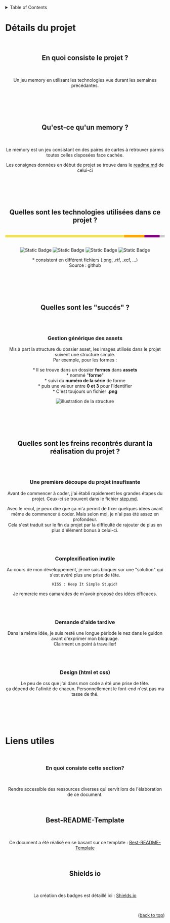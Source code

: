 <a name="document-top"></a>

<!-- TABLE OF CONTENTS -->
<details>
  <summary>Table of Contents</summary>
  <ol>
    <li><a href="#Détails-du-projet">Détail du projet</a></li>
    <li><a href="#liens-utiles">Liens utiles</a></li>
  </ol>
</details>

# Détails du projet

<br>
<h2 align="center">En quoi consiste le projet ?</h2>
<br>
<p align="center">Un jeu memory en utilisant les technologies vue durant les semaines précédantes.</p>

<br><br><br><br>

<h2 align="center">Qu'est-ce qu'un memory ?</h2>
<br>
<p align="center">Le memory est un jeu consistant en des paires de cartes à retrouver parmis toutes celles disposées face cachée.</p>
<p align="center">Les consignes données en début de projet se trouve dans le <a href="https://github.com/RobinPecheurTechnobel/MemoryJs/blob/main/README.md">readme.md</a> de celui-ci</p>

<br><br><br><br>

<h2 align="center">Quelles sont les technologies utilisées dans ce projet ?</h2>

<br>

<div align="center">

<span style="display:flex; height: 8px;">
<span style="background-color:#f1e05a !important;;width: 74.6%;"></span>
<span style="background-color:#FFA500 !important;;width: 12.8%;"></span>
<span style="background-color:#800080 !important;;width: 9.4%;"></span>
<span style="background-color:#ccc !important;;width: 3.2%;"></span>
</span>
<br>

![Static Badge](https://img.shields.io/badge/Javascript-74.6%25-yellow)
![Static Badge](https://img.shields.io/badge/Html-12.8%25-orange)
![Static Badge](https://img.shields.io/badge/Css-9.4%25-purple)
![Static Badge](https://img.shields.io/badge/Other*-3.2%25-lightgrey)

<p>* consistent en différent fichiers (.png, .rtf, .xcf, ...)<br>
Source : github</p>
</div>

<br><br><br><br>

<h2 align="center">Quelles sont les "succés" ?</h2>

<br><br>

<div align="center">
<h3><strong>Gestion générique des assets</strong></h3>
<p>Mis à part la structure du dossier asset, les images utilisés dans le projet suivent une structure simple.<br>
Par exemple, pour les formes :<br></p>
<p>* Il se trouve dans un dossier <b>formes</b> dans <b>assets</b><br>
* nommé "<b>forme</b>"<br>
* suivi du <b>numéro de la série</b> de forme<br>
* puis une valeur entre <b>0 et 3</b> pour l'identifier<br>
* C'est toujours un fichier <b>.png</b></p>

![illustration de la structure](https://github.com/RobinPecheurTechnobel/MemoryJs/blob/main/assets/formes/formePrésentation.gif)

</div>

<br><br><br><br>

<h2 align="center">Quelles sont les freins recontrés durant la réalisation du projet ?</h2>

<br><br>

<div align="center">
<h3><strong>Une première découpe du projet insufisante</strong></h3>
<p>Avant de commencer à coder, j'ai établi rapidement les grandes étapes du projet. Ceux-ci se trouvent dans le fichier <a href="https://github.com/RobinPecheurTechnobel/MemoryJs/blob/main/step.md">step.md</a>.</p>
<p>Avec le recul, je peux dire que ça m'a permit de fixer quelques idées avant même de commencer à coder. Mais selon moi, je n'ai pas été assez en profondeur.<br>
Cela s'est traduit sur le fin du projet par la difficulté de rajouter de plus en plus d'élément bonus à celui-ci.</p>
</div>

<br><br>

<div align="center">
<h3><strong>Complexification inutile</strong></h3>
<p>Au cours de mon développement, je me suis bloquer sur une "solution" qui s'est avéré plus une prise de tête.<br>

`KISS : Keep It Simple Stupid!` <br>

Je remercie mes camarades de m'avoir proposé des idées éfficaces.<br>

</p>
</div>

<br><br>

<div align="center">
<h3><strong>Demande d'aide tardive</strong></h3>
<p>Dans la même idée, je suis resté une longue période le nez dans le guidon avant d'exprimer mon bloquage.<br>
Clairment un point à travailler!
</p>
</div>

<br><br>

<div align="center">
<h3><strong>Design (html et css)</strong></h3>
<p>Le peu de css que j'ai dans mon code a été une prise de tête.<br>
ça dépend de l'afinité de chacun. Personnellement le font-end n'est pas ma tasse de thé.
</p>
</div>

<br><br><br><br>

# Liens utiles

<br>
<h3 align="center">En quoi consiste cette section?</h3>
<br>
<p align="center">Rendre accessible des ressources diverses qui servit lors de l'élaboration de ce document.</p>

<br>
<h2 align="center">Best-README-Template</h2>
<br>
<p  align="center">Ce document a été réalisé en se basant sur ce template : <a href="https://github.com/othneildrew/Best-README-Template">Best-README-Template</a></p>
<br>
<h2 align="center">Shields io</h2>
<br>
<p  align="center">La création des badges est détaillé ici : <a href="https://shields.io/">Shields.io</a></p>
<br>
<p align="right">(<a href="#document-top">back to top</a>)</p>

[js-shield]: https://img.shields.io/badge/Javascript
[js-url]: https://github.com/RobinPecheurTechnobel/MemoryJs/search?l=javascript
